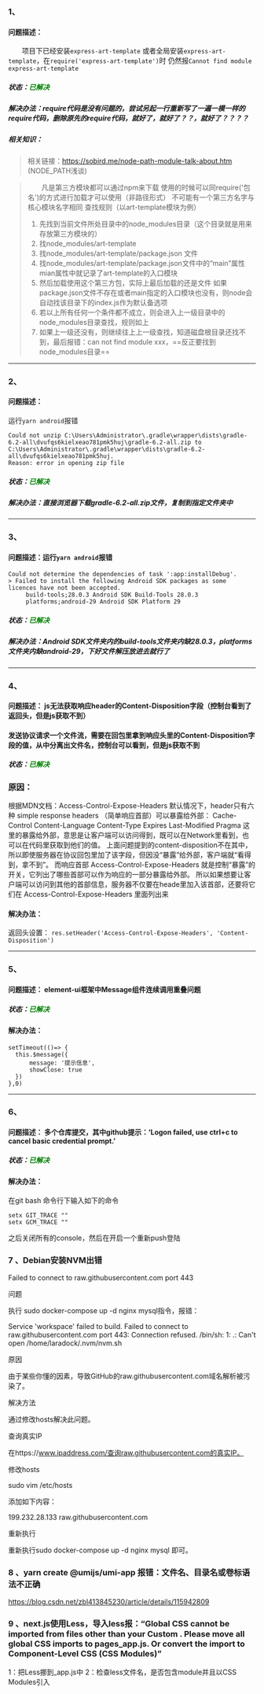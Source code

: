 ### 1、
#### 问题描述：
&emsp;&emsp;项目下已经安装`express-art-template`
或者全局安装`express-art-template`，在`require('express-art-template')`时
仍然报`Cannot find module express-art-template`
##### 状态：<font color=#008000 >已解决</font>

##### 解决办法：require代码是没有问题的，尝试另起一行重新写了一遍一模一样的require代码，删除原先的require代码，就好了，就好了？？，就好了？？？？

##### 相关知识：


> 相关链接：https://sobird.me/node-path-module-talk-about.htm      (NODE_PATH浅谈) 

>&emsp;&emsp;凡是第三方模块都可以通过npm来下载
使用的时候可以同require('包名')的方式进行加载才可以使用（非路径形式）
不可能有一个第三方名字与核心模块名字相同
查找规则（以art-template模块为例）
> 1. 先找到当前文件所处目录中的node_modules目录（这个目录就是用来存放第三方模块的）
> 2. 找node_modules/art-template
> 3. 找node_modules/art-template/package.json 文件
> 4. 找node_modules/art-template/package.json文件中的“main”属性
mian属性中就记录了art-template的入口模块
> 5. 然后加载使用这个第三方包，实际上最后加载的还是文件
如果package.json文件不存在或者main指定的入口模块也没有，则node会自动找该目录下的index.js作为默认备选项
> 6. 若以上所有任何一个条件都不成立，则会进入上一级目录中的node_modules目录查找，规则如上
> 7. 如果上一级还没有，则继续往上上一级查找，知道磁盘根目录还找不到，最后报错：can not find module xxx，==反正要找到node_modules目录==


-----

### 2、
#### 问题描述：

运行`yarn android`报错

```
Could not unzip C:\Users\Administrator\.gradle\wrapper\dists\gradle-6.2-all\dvufqs6kielxeao781pmk5huj\gradle-6.2-all.zip to C:\Users\Administrator\.gradle\wrapper\dists\gradle-6.2-all\dvufqs6kielxeao781pmk5huj.
Reason: error in opening zip file
```

##### 状态：<font color=#008000 >已解决</font>

##### 解决办法：直接浏览器下载gradle-6.2-all.zip文件，复制到指定文件夹中

------
### 3、
#### 问题描述：运行`yarn android`报错
```
Could not determine the dependencies of task ':app:installDebug'.
> Failed to install the following Android SDK packages as some licences have not been accepted.
     build-tools;28.0.3 Android SDK Build-Tools 28.0.3
     platforms;android-29 Android SDK Platform 29
```

##### 状态：<font color=#008000 >已解决</font>

##### 解决办法：Android SDK文件夹内的build-tools文件夹内缺28.0.3，platforms文件夹内缺android-29，下好文件解压放进去就行了

------
###  4、
#### 问题描述： js无法获取响应header的Content-Disposition字段（控制台看到了返回头，但是js获取不到）  
#### 发送协议请求一个文件流，需要在回包里拿到响应头里的Content-Disposition字段的值，从中分离出文件名，控制台可以看到，但是js获取不到

##### 状态：<font color=#008000 >已解决</font>

### 原因：
根据MDN文档：Access-Control-Expose-Headers
默认情况下，header只有六种 simple response headers （简单响应首部）可以暴露给外部：
Cache-Control
Content-Language
Content-Type
Expires
Last-Modified
Pragma
这里的暴露给外部，意思是让客户端可以访问得到，既可以在Network里看到，也可以在代码里获取到他们的值。
上面问题提到的content-disposition不在其中，所以即使服务器在协议回包里加了该字段，但因没“暴露”给外部，客户端就“看得到，拿不到”。
而响应首部 Access-Control-Expose-Headers 就是控制“暴露”的开关，它列出了哪些首部可以作为响应的一部分暴露给外部。
所以如果想要让客户端可以访问到其他的首部信息，服务器不仅要在heade里加入该首部，还要将它们在 Access-Control-Expose-Headers 里面列出来
#### 解决办法：
返回头设置：
`res.setHeader('Access-Control-Expose-Headers', 'Content-Disposition')`

------
###  5、
#### 问题描述： element-ui框架中Message组件连续调用重叠问题

##### 状态：<font color=#008000 >已解决</font>

#### 解决办法：

```
setTimeout(()=> {
  this.$message({
      message: '提示信息',
      showClose: true
  })
},0)
```

------
###  6、
#### 问题描述： 多个仓库提交，其中github提示：‘Logon failed, use ctrl+c to cancel basic credential prompt.’

##### 状态：<font color=#008000 >已解决</font>

#### 解决办法：

在git bash 命令行下输入如下的命令
```
setx GIT_TRACE ""
setx GCM_TRACE ""
```
之后关闭所有的console，然后在开启一个重新push登陆

### 7 、Debian安装NVM出错
Failed to connect to raw.githubusercontent.com port 443

问题

执行 sudo docker-compose up -d nginx mysql指令，报错：

Service 'workspace' failed to build. Failed to connect to raw.githubusercontent.com port 443: Connection refused. /bin/sh: 1: .: Can't open /home/laradock/.nvm/nvm.sh

原因

由于某些你懂的因素，导致GitHub的raw.githubusercontent.com域名解析被污染了。

解决方法

通过修改hosts解决此问题。

查询真实IP

在https://www.ipaddress.com/查询raw.githubusercontent.com的真实IP。

修改hosts

sudo vim /etc/hosts

添加如下内容：

199.232.28.133 raw.githubusercontent.com

重新执行

重新执行sudo docker-compose up -d nginx mysql 即可。

### 8 、yarn create @umijs/umi-app 报错：文件名、目录名或卷标语法不正确

https://blog.csdn.net/zbl413845230/article/details/115942809


### 9 、next.js使用Less，导入less报：“Global CSS cannot be imported from files other than your Custom <App>. Please move all global CSS imports to pages\_app.js. Or convert the import to Component-Level CSS (CSS Modules)”

1：把Less挪到_app.js中
2：检查less文件名，是否包含module并且以CSS Modules引入